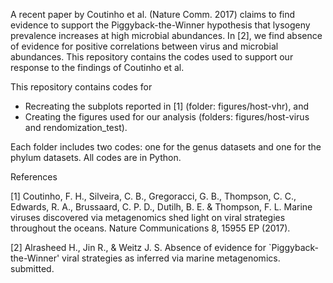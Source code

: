 
A recent paper by Coutinho et al. (Nature Comm. 2017) claims to find evidence to support the Piggyback-the-Winner hypothesis that lysogeny prevalence increases at high microbial abundances. In [2], we find absence of evidence for positive correlations between virus and microbial abundances. This repository contains the codes used to support our response to the findings of Coutinho et al.  

This repository contains codes for 

- Recreating the subplots reported in [1] (folder: figures/host-vhr), and 
- Creating the figures used for our analysis (folders: figures/host-virus and rendomization_test).

Each folder includes two codes: one for the genus datasets and one for the phylum datasets.
All codes are in Python.


References

[1] Coutinho, F. H., Silveira, C. B., Gregoracci, G. B., Thompson, C. C., Edwards, R. A., Brussaard, C. P. D., Dutilh, B. E. & Thompson, F. L. Marine viruses discovered via metagenomics shed light on viral strategies throughout the oceans. Nature Communications 8, 15955 EP (2017).

[2] Alrasheed H., Jin R., & Weitz J. S. Absence of evidence for `Piggyback-the-Winner' viral strategies as inferred via marine metagenomics. submitted.
